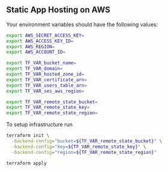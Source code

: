 ## Static App Hosting on AWS

Your environment variables should have the following values:

```sh
export AWS_SECRET_ACCESS_KEY=
export AWS_ACCESS_KEY_ID=
export AWS_REGION=
export AWS_ACCOUNT_ID=

export TF_VAR_bucket_name=
export TF_VAR_domain=
export TF_VAR_hosted_zone_id=
export TF_VAR_certificate_arn=
export TF_VAR_users_table_arn=
export TF_VAR_ses_aws_region=

export TF_VAR_remote_state_bucket=
export TF_VAR_remote_state_key=
export TF_VAR_remote_state_region=
```

To setup infrastructure run

```sh
terraform init \
  -backend-config="bucket=${TF_VAR_remote_state_bucket}" \
  -backend-config="key=${TF_VAR_remote_state_key}" \
  -backend-config="region=${TF_VAR_remote_state_region}"

terraform apply
```
